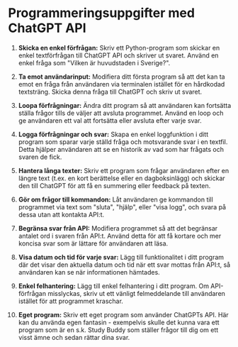 # Programmeringsuppgifter med ChatGPT API 

1. **Skicka en enkel förfrågan:** Skriv ett Python-program som skickar en enkel textförfrågan till ChatGPT API och skriver ut svaret. Använd en enkel fråga som "Vilken är huvudstaden i Sverige?".

3. **Ta emot användarinput:** Modifiera ditt första program så att det kan ta emot en fråga från användaren via terminalen istället för en hårdkodad textsträng. Skicka denna fråga till ChatGPT och skriv ut svaret.

5. **Loopa förfrågningar:** Ändra ditt program så att användaren kan fortsätta ställa frågor tills de väljer att avsluta programmet. Använd en loop och ge användaren ett val att fortsätta eller avsluta efter varje svar.

6. **Logga förfrågningar och svar:** Skapa en enkel loggfunktion i ditt program som sparar varje ställd fråga och motsvarande svar i en textfil. Detta hjälper användaren att se en historik av vad som har frågats och svaren de fick.

7. **Hantera långa texter:** Skriv ett program som frågar användaren efter en längre text (t.ex. en kort berättelse eller en dagboksinlägg) och skickar den till ChatGPT för att få en summering eller feedback på texten.

8. **Gör om frågor till kommandon:** Låt användaren ge kommandon till programmet via text som "sluta", "hjälp", eller "visa logg", och svara på dessa utan att kontakta API:t.

9. **Begränsa svar från API:** Modifiera programmet så att det begränsar antalet ord i svaren från API:t. Använd detta för att få kortare och mer koncisa svar som är lättare för användaren att läsa.

10. **Visa datum och tid för varje svar:** Lägg till funktionalitet i ditt program där det visar den aktuella datum och tid när ett svar mottas från API:t, så användaren kan se när informationen hämtades.

4. **Enkel felhantering:** Lägg till enkel felhantering i ditt program. Om API-förfrågan misslyckas, skriv ut ett vänligt felmeddelande till användaren istället för att programmet kraschar.

10. **Eget program:** Skriv ett eget program som använder ChatGPTs API. Här kan du använda egen fantasin -  exempelvis skulle det kunna vara ett program som är en s.k. Study Buddy som ställer frågor till dig om ett visst ämne och sedan rättar dina svar.